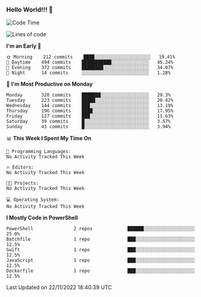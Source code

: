 ### Hello World!!! 👋

<!--
**kekotek/kekotek** is a ✨ _special_ ✨ repository because its `README.md` (this file) appears on your GitHub profile.

Here are some ideas to get you started:

- 🔭 I’m currently working on ...
- 🌱 I’m currently learning ...
- 👯 I’m looking to collaborate on ...
- 🤔 I’m looking for help with ...
- 💬 Ask me about ...
- 📫 How to reach me: ...
- 😄 Pronouns: ...
- ⚡ Fun fact: ...
-->

<!--START_SECTION:waka-->
![Code Time](http://img.shields.io/badge/Code%20Time-361%20hrs%2013%20mins-blue)

![Lines of code](https://img.shields.io/badge/From%20Hello%20World%20I%27ve%20Written-20%20Thousand%20lines%20of%20code-blue)

**I'm an Early 🐤** 

```text
🌞 Morning    212 commits    ████░░░░░░░░░░░░░░░░░░░░░   19.41% 
🌆 Daytime    494 commits    ███████████░░░░░░░░░░░░░░   45.24% 
🌃 Evening    372 commits    ████████░░░░░░░░░░░░░░░░░   34.07% 
🌙 Night      14 commits     ░░░░░░░░░░░░░░░░░░░░░░░░░   1.28%

```
📅 **I'm Most Productive on Monday** 

```text
Monday       320 commits    ███████░░░░░░░░░░░░░░░░░░   29.3% 
Tuesday      223 commits    █████░░░░░░░░░░░░░░░░░░░░   20.42% 
Wednesday    144 commits    ███░░░░░░░░░░░░░░░░░░░░░░   13.19% 
Thursday     196 commits    ████░░░░░░░░░░░░░░░░░░░░░   17.95% 
Friday       127 commits    ███░░░░░░░░░░░░░░░░░░░░░░   11.63% 
Saturday     39 commits     █░░░░░░░░░░░░░░░░░░░░░░░░   3.57% 
Sunday       43 commits     █░░░░░░░░░░░░░░░░░░░░░░░░   3.94%

```


📊 **This Week I Spent My Time On** 

```text
💬 Programming Languages: 
No Activity Tracked This Week

🔥 Editors: 
No Activity Tracked This Week

🐱‍💻 Projects: 
No Activity Tracked This Week

💻 Operating System: 
No Activity Tracked This Week

```

**I Mostly Code in PowerShell** 

```text
PowerShell               2 repos             ██████░░░░░░░░░░░░░░░░░░░   25.0% 
Batchfile                1 repo              ███░░░░░░░░░░░░░░░░░░░░░░   12.5% 
Swift                    1 repo              ███░░░░░░░░░░░░░░░░░░░░░░   12.5% 
JavaScript               1 repo              ███░░░░░░░░░░░░░░░░░░░░░░   12.5% 
Dockerfile               1 repo              ███░░░░░░░░░░░░░░░░░░░░░░   12.5%

```



 Last Updated on 22/11/2022 18:40:39 UTC
<!--END_SECTION:waka-->
